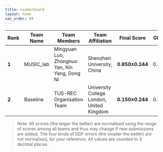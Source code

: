 ```yaml
---
title: Leaderboard
layout: home
nav_order: 99
---
```

| **Rank** | **Team Name** | **Team Members**                              | **Team Affiliation**                      | **Final Score** | **Global Score** | **Local Score** | **Pixel Score** | **Landmark Score** |     **GPE**      |     **GLE**      |     **LPE**     |     **LLE**     | **Run Time (s)** |
|----------|---------------|-----------------------------------------------|-------------------------------------------|-----------------|------------------|-----------------|-----------------|--------------------|------------------|------------------|-----------------|-----------------|------------------|
|  **1**   |   MUSIC_lab   | Mingyuan Luo, Zhongnuo Yan, Xin Yang, Dong Ni | Shenzhen University, China                | **0.850±0.244** | 0.776±0.392      | 0.924±0.208     | 0.878±0.236     |  0.822±0.298       | 9.059±4.635      | 8.006±4.895      | 0.112±0.018     | 0.098±0.026     | 3.287±0.489      |
|  **2**   | Baseline      | TUS-REC Organisation Team                     | University College London, United Kingdom | **0.150±0.244** | 0.224±0.392      | 0.076±0.208     | 0.122±0.236     |  0.178±0.298       | 12.490±5.462     | 11.129±5.838     | 0.135±0.024     | 0.118±0.031     | 13.049±1.954     |


> Note: All scores (the larger the better) are normalised using the range of scores among all teams and thus may change if new submissions are added. The four kinds of DDF errors (the smaller the better) are not normalised, for your reference. All values are rounded to 3 decimal places.
